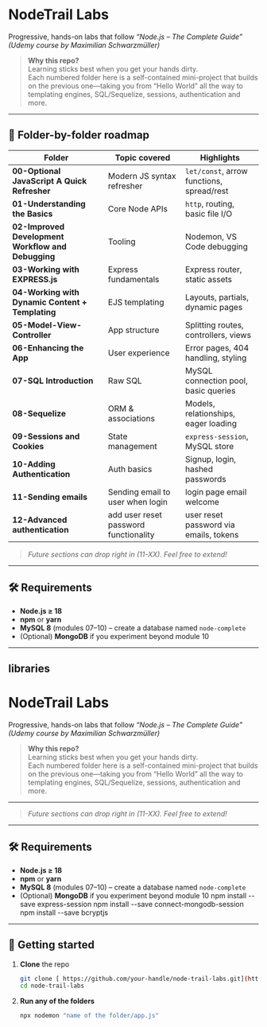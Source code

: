 


# NodeTrail Labs
Progressive, hands-on labs that follow _“Node.js – The Complete Guide”_  
*(Udemy course by Maximilian Schwarzmüller)*

> **Why this repo?**  
> Learning sticks best when you get your hands dirty.  
> Each numbered folder here is a self-contained mini-project that
> builds on the previous one—taking you from “Hello World” all the way to
> templating engines, SQL/Sequelize, sessions, authentication and more.

---

## 📁 Folder-by-folder roadmap

| Folder | Topic covered | Highlights |
| ------ | ------------- | ---------- |
| **00-Optional JavaScript A Quick Refresher** | Modern JS syntax refresher | `let/const`, arrow functions, spread/rest |
| **01-Understanding the Basics** | Core Node APIs | `http`, routing, basic file I/O |
| **02-Improved Development Workflow and Debugging** | Tooling | Nodemon, VS Code debugging |
| **03-Working with EXPRESS.js** | Express fundamentals | Express router, static assets |
| **04-Working with Dynamic Content + Templating** | EJS templating | Layouts, partials, dynamic pages |
| **05-Model-View-Controller** | App structure | Splitting routes, controllers, views |
| **06-Enhancing the App** | User experience | Error pages, 404 handling, styling |
| **07-SQL Introduction** | Raw SQL | MySQL connection pool, basic queries |
| **08-Sequelize** | ORM & associations | Models, relationships, eager loading |
| **09-Sessions and Cookies** | State management | `express-session`, MySQL store |
| **10-Adding Authentication** | Auth basics | Signup, login, hashed passwords |
| **11-Sending emails** | Sending email to user when login | login page email welcome|
| **12-Advanced authentication** | add user reset password functionality | user reset password via emails, tokens |

> _Future sections can drop right in (11-XX). Feel free to extend!_

---

## 🛠️  Requirements

* **Node.js ≥ 18**
* **npm** or **yarn**
* **MySQL 8** (modules 07–10) – create a database named `node-complete`
* (Optional) **MongoDB** if you experiment beyond module 10

---

## libraries
# NodeTrail Labs
Progressive, hands-on labs that follow _“Node.js – The Complete Guide”_  
*(Udemy course by Maximilian Schwarzmüller)*

> **Why this repo?**  
> Learning sticks best when you get your hands dirty.  
> Each numbered folder here is a self-contained mini-project that
> builds on the previous one—taking you from “Hello World” all the way to
> templating engines, SQL/Sequelize, sessions, authentication and more.

---

> _Future sections can drop right in (11-XX). Feel free to extend!_

---

## 🛠️  Requirements

* **Node.js ≥ 18**
* **npm** or **yarn**
* **MySQL 8** (modules 07–10) – create a database named `node-complete`
* (Optional) **MongoDB** if you experiment beyond module 10
npm install --save express-session
npm install --save connect-mongodb-session
npm install --save bcryptjs

---

## 🚀  Getting started

1. **Clone** the repo  
   ```bash
   git clone [ https://github.com/your-handle/node-trail-labs.git](https://github.com/Nsralla/NodeJS-The-Complete-Guide.git)
   cd node-trail-labs
   ```
2. **Run any of the folders**
   ``` bash
   npx nodemon "name of the folder/app.js"
   ```

